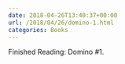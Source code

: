 ```yaml
---
date: 2018-04-26T13:40:37+00:00
url: /2018/04/26/domino-1.html
categories: Books
---
```

Finished Reading: Domino #1. 


